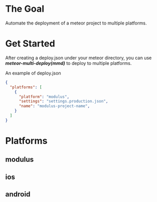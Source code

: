 # The Goal
Automate the deployment of a meteor project to multiple platforms.

# Get Started
After creating a deploy.json under your meteor directory,
you can use ***meteor-multi-deploy(mmd)*** to deploy to multiple platforms.

An example of deploy.json
```json
{
  "platforms": [
    {
      "platform": "modulus",
      "settings": "settings.production.json",
      "name": "modulus-project-name",
    }
  ]
}
```

# Platforms
## modulus
## ios
## android
